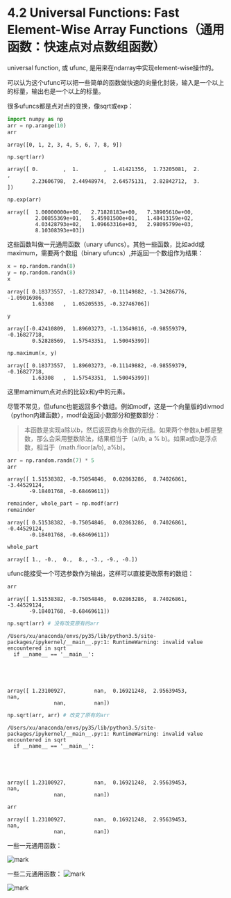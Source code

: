 
# 4.2 Universal Functions: Fast Element-Wise Array Functions（通用函数：快速点对点数组函数）

universal function, 或 ufunc, 是用来在ndarray中实现element-wise操作的。

可以认为这个ufunc可以把一些简单的函数做快速的向量化封装，输入是一个以上的标量，输出也是一个以上的标量。

很多ufuncs都是点对点的变换，像sqrt或exp：


```python
import numpy as np
arr = np.arange(10)
arr
```




    array([0, 1, 2, 3, 4, 5, 6, 7, 8, 9])




```python
np.sqrt(arr)
```




    array([ 0.        ,  1.        ,  1.41421356,  1.73205081,  2.        ,
            2.23606798,  2.44948974,  2.64575131,  2.82842712,  3.        ])




```python
np.exp(arr)
```




    array([  1.00000000e+00,   2.71828183e+00,   7.38905610e+00,
             2.00855369e+01,   5.45981500e+01,   1.48413159e+02,
             4.03428793e+02,   1.09663316e+03,   2.98095799e+03,
             8.10308393e+03])



这些函数叫做一元通用函数（unary ufuncs）。其他一些函数，比如add或maximum，需要两个数组（binary ufuncs）,并返回一个数组作为结果：


```python
x = np.random.randn(8)
y = np.random.randn(8)
x
```




    array([ 0.18373557, -1.82728347, -0.11149882, -1.34286776, -1.09016986,
            1.63308   ,  1.05205535, -0.32746706])




```python
y
```




    array([-0.42410809,  1.89603273, -1.13649816, -0.98559379, -0.16827718,
            0.52828569,  1.57543351,  1.50045399])




```python
np.maximum(x, y)
```




    array([ 0.18373557,  1.89603273, -0.11149882, -0.98559379, -0.16827718,
            1.63308   ,  1.57543351,  1.50045399])



这里mamimum点对点的比较x和y中的元素。

尽管不常见，但ufunc也能返回多个数组。例如modf，这是一个向量版的divmod（python内建函数），modf会返回小数部分和整数部分：

>本函数是实现a除以b，然后返回商与余数的元组。如果两个参数a,b都是整数，那么会采用整数除法，结果相当于（a//b, a % b)。如果a或b是浮点数，相当于（math.floor(a/b), a%b)。



```python
arr = np.random.randn(7) * 5
arr
```




    array([ 1.51538382, -0.75054846,  0.02863286,  8.74026861, -3.44529124,
           -9.18401768, -0.68469611])




```python
remainder, whole_part = np.modf(arr)
remainder
```




    array([ 0.51538382, -0.75054846,  0.02863286,  0.74026861, -0.44529124,
           -0.18401768, -0.68469611])




```python
whole_part
```




    array([ 1., -0.,  0.,  8., -3., -9., -0.])



ufunc能接受一个可选参数作为输出，这样可以直接更改原有的数组：


```python
arr
```




    array([ 1.51538382, -0.75054846,  0.02863286,  8.74026861, -3.44529124,
           -9.18401768, -0.68469611])




```python
np.sqrt(arr) # 没有改变原有的arr
```

    /Users/xu/anaconda/envs/py35/lib/python3.5/site-packages/ipykernel/__main__.py:1: RuntimeWarning: invalid value encountered in sqrt
      if __name__ == '__main__':





    array([ 1.23100927,         nan,  0.16921248,  2.95639453,         nan,
                   nan,         nan])




```python
np.sqrt(arr, arr) # 改变了原有的arr
```

    /Users/xu/anaconda/envs/py35/lib/python3.5/site-packages/ipykernel/__main__.py:1: RuntimeWarning: invalid value encountered in sqrt
      if __name__ == '__main__':





    array([ 1.23100927,         nan,  0.16921248,  2.95639453,         nan,
                   nan,         nan])




```python
arr
```




    array([ 1.23100927,         nan,  0.16921248,  2.95639453,         nan,
                   nan,         nan])



一些一元通用函数：

![mark](http://pacdb2bfr.bkt.clouddn.com/blog/image/180728/G178B0k6C7.png?imageslim)



一些二元通用函数：
![mark](http://pacdb2bfr.bkt.clouddn.com/blog/image/180728/gggf7cGcg6.png?imageslim)

![mark](http://pacdb2bfr.bkt.clouddn.com/blog/image/180728/iaF67CLH3j.png?imageslim)
